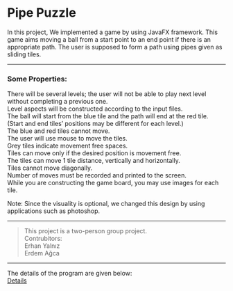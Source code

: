 # Pipe Puzzle
In this project, We implemented a game by using JavaFX framework. This game aims moving a ball from a start point to an end point if there is an appropriate path. The user is supposed to form a path using pipes given as sliding tiles.
___
### Some Properties:

There will be several levels; the user will not be able to play next level without completing a previous one.  
Level aspects will be constructed according to the input files.  
The ball will start from the blue tile and the path will end at the red tile. (Start and end tiles’ positions may be different for each level.)  
The blue and red tiles cannot move.   
The user will use mouse to move the tiles.  
Grey tiles indicate movement free spaces.  
Tiles can move only if the desired position is movement free.  
The tiles can move 1 tile distance, vertically and horizontally.  
Tiles cannot move diagonally.  
Number of moves must be recorded and printed to the screen.  
While you are constructing the game board, you may use images for each tile.  

Note: Since the visuality is optional, we changed this design by using applications such as photoshop.
___

> This project is a two-person group project.  
> Contrubitors:  
> Erhan Yalnız  
> Erdem Ağca

___

The details of the program are given below:  
[Details](https://github.com/erhanyalniz/Pipe-Puzzle/blob/792fbfc1adbb0e0214a6f7d6b89a541211a46cd1/CSE1142_Project1.pdf)
